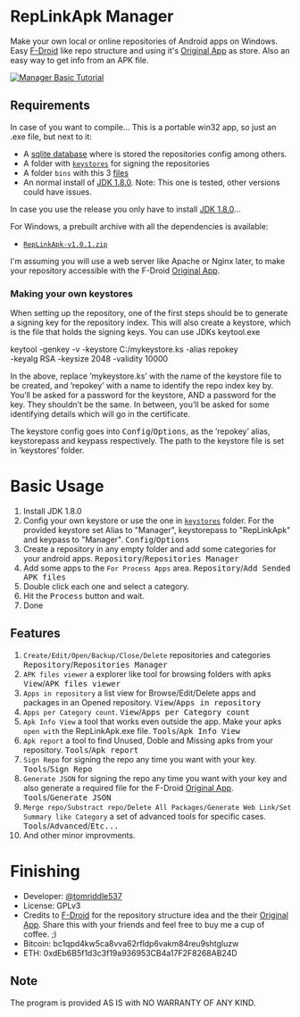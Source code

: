 # RepLinkApk Manager
 Make your own local or online repositories of Android apps on Windows. Easy [F-Droid][f-droid] like repo structure and using it's [Original App][fdroid-app] as store. Also an easy way to get info from an APK file.
 
 [![Manager Basic Tutorial](https://img.youtube.com/vi/qHImm0yUIHY/0.jpg)](https://www.youtube.com/watch?v=qHImm0yUIHY&t=0s "RepLinkApk Manager Video")
 
 [f-droid]: https://f-droid.org/
 [fdroid-app]: https://f-droid.org/packages/org.fdroid.fdroid/

## Requirements
 In case of you want to compile...
 This is a portable win32 app, so just an .exe file, but next to it:
* A [sqlite database][sqlite-db] where is stored the repositories config among others.
* A folder with [`keystores`][keystore] for signing the repositories
* A folder `bins` with this 3 [files][bin-files]
* An normal install of [JDK 1.8.0][jdk-link]. Note: This one is tested, other versions could have issues.

[sqlite-db]: https://github.com/tomriddle537/RepLinkApk-Manager/blob/master/assets/config.sqlitedb
[keystore]: https://github.com/tomriddle537/RepLinkApk-Manager/blob/master/assets/keystores/RepLinkApk.ks
[bin-files]: https://drive.google.com/drive/folders/1x-84SevvpjKgTZZi0EGsgDv93TSEAFTA?usp=sharing
 In case you use the release you only have to install [JDK 1.8.0][jdk-link]...

For Windows, a prebuilt archive with all the dependencies is available:

 - [`RepLinkApk-v1.0.1.zip`][direct-win32]  

[direct-win32]: https://github.com/tomriddle537/RepLinkApk-Manager/releases/download/v1.0.1/RepLinkApk-v1.0.1.zip


[jdk-link]: https://www.oracle.com/java/technologies/javase/javase-jdk8-downloads.html

 I'm assuming you will use a web server like Apache or Nginx later, to make your repository accessible with the F-Droid [Original App][fdroid-app].
 
 
### Making your own keystores
 When setting up the repository, one of the first steps should be to generate a signing key for the repository index. This will also create a keystore, which is the file that holds the signing keys. You can use JDKs keytool.exe

 keytool -genkey -v -keystore C:/mykeystore.ks -alias repokey \
  -keyalg RSA -keysize 2048 -validity 10000

 In the above, replace ’mykeystore.ks’ with the name of the keystore file to be created, and ’repokey’ with a name to identify the repo index key by. You’ll be asked for a password for the keystore, AND a password for the key. They shouldn’t be the same. In between, you’ll be asked for some identifying details which will go in the certificate.

 The keystore config goes into <kbd>Config</kbd>/<kbd>Options</kbd>, as the ’repokey’ alias, keystorepass and keypass respectively. The path to the keystore file is set in ’keystores’ folder.
 
 # Basic Usage 
 
 1. Install JDK 1.8.0
 1. Config your own keystore or use the one in [`keystores`][keystore] folder. For the provided keystore set Alias to "Manager", keystorepass to "RepLinkApk" and keypass to "Manager". <kbd>Config</kbd>/<kbd>Options</kbd>
 1. Create a repository in any empty folder and add some categories for your android apps.  <kbd>Repository</kbd>/<kbd>Repositories Manager</kbd>
 1. Add some apps to the `For Process Apps` area. <kbd>Repository</kbd>/<kbd>Add Sended APK files</kbd>
 1. Double click each one and select a category.
 1. Hit the <kbd>Process</kbd> button and wait.
 1. Done
 
 ## Features
 
 1. `Create/Edit/Open/Backup/Close/Delete` repositories and categories <kbd>Repository</kbd>/<kbd>Repositories Manager</kbd>
 1. `APK files viewer` a explorer like tool for browsing folders with apks <kbd>View</kbd>/<kbd>APK files viewer</kbd>
 1. `Apps in repository` a list view for Browse/Edit/Delete apps and packages in an Opened repository. <kbd>View</kbd>/<kbd>Apps in repository</kbd>
 1. `Apps per Category count`. <kbd>View</kbd>/<kbd>Apps per Category count</kbd>
 1. `Apk Info View` a tool that works even outside the app. Make your apks `open with` the RepLinkApk.exe file. <kbd>Tools</kbd>/<kbd>Apk Info View</kbd>
 1. `Apk report` a tool to find Unused, Doble and Missing apks from your repository. <kbd>Tools</kbd>/<kbd>Apk report</kbd>
 1. `Sign Repo` for signing the repo any time you want with your key. <kbd>Tools</kbd>/<kbd>Sign Repo</kbd>
 1. `Generate JSON` for signing the repo any time you want with your key and also generate a required file for the F-Droid [Original App][fdroid-app]. <kbd>Tools</kbd>/<kbd>Generate JSON</kbd>
 1. `Merge repo/Substract repo/Delete All Packages/Generate Web Link/Set Summary like Category` a set of advanced tools for specific cases. <kbd>Tools</kbd>/<kbd>Advanced</kbd>/<kbd>Etc...</kbd>
 1. And other minor improvments.
 
 
 # Finishing
* Developer: [@tomriddle537][developer]
* License: GPLv3
* Credits to [F-Droid][f-droid] for the repository structure idea and the their [Original App][fdroid-app].
Share this with your friends and feel free to buy me a cup of coffee. ;) 
 * Bitcoin:
 bc1qpd4kw5ca8vva62rfldp6vakm84reu9shtgluzw
 * ETH:
 0xdEb6B5f1d3c3f19a936953CB4a17F2F8268AB24D

[developer]: https://github.com/tomriddle537/

 ## Note
The program is provided AS IS with NO WARRANTY OF ANY KIND.
 
 
